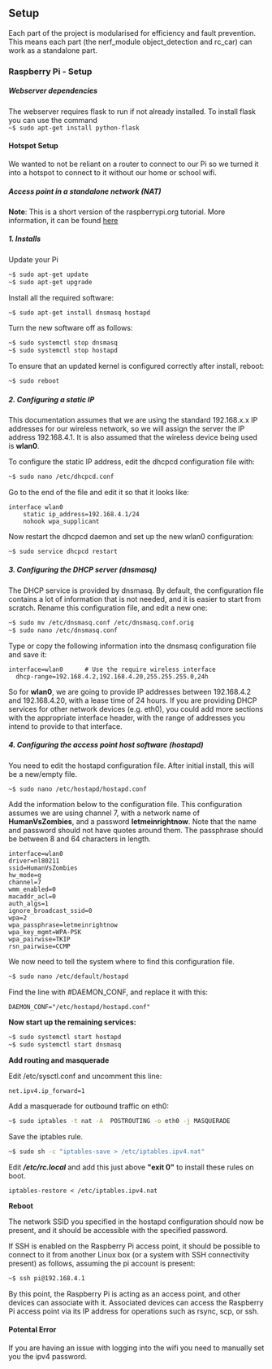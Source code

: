 ## Setup 

Each part of the project is modularised for efficiency and fault prevention. This means each part (the nerf_module object_detection and rc_car) can work as a standalone part.  

### Raspberry Pi - Setup

##### Webserver dependencies  
The webserver requires flask to run if not already installed. To install flask you can use the command  
`~$ sudo apt-get install python-flask`

#### Hotspot Setup
We wanted to not be reliant on a router to connect to our Pi so we turned it into a hotspot to connect to it without our home or school wifi.

##### Access point in a standalone network (NAT)
**Note**: This is a short version of the raspberrypi.org tutorial. More information, it can be found [here](https://www.raspberrypi.org/documentation/configuration/wireless/access-point.md)

##### 1. Installs
Update your Pi
```bash
~$ sudo apt-get update
~$ sudo apt-get upgrade
```

Install all the required software:

```bash
~$ sudo apt-get install dnsmasq hostapd
```

Turn the new software off as follows:
```bash
~$ sudo systemctl stop dnsmasq
~$ sudo systemctl stop hostapd
```

To ensure that an updated kernel is configured correctly after install, reboot:
```bash
~$ sudo reboot 
```

##### 2. Configuring a static IP

This documentation assumes that we are using the standard 192.168.x.x IP addresses for our wireless network, so we will assign the server the IP address 192.168.4.1. It is also assumed that the wireless device being used is **wlan0**.

To configure the static IP address, edit the dhcpcd configuration file with:
```bash 
~$ sudo nano /etc/dhcpcd.conf
```

Go to the end of the file and edit it so that it looks like:

```
interface wlan0
    static ip_address=192.168.4.1/24
    nohook wpa_supplicant
```
Now restart the dhcpcd daemon and set up the new wlan0 configuration:

```bash
~$ sudo service dhcpcd restart
```
##### 3. Configuring the DHCP server (dnsmasq)

The DHCP service is provided by dnsmasq. By default, the configuration file contains a lot of information that is not needed, and it is easier to start from scratch. Rename this configuration file, and edit a new one:

```bash 
~$ sudo mv /etc/dnsmasq.conf /etc/dnsmasq.conf.orig  
~$ sudo nano /etc/dnsmasq.conf
```

Type or copy the following information into the dnsmasq configuration file and save it:
```
interface=wlan0      # Use the require wireless interface
  dhcp-range=192.168.4.2,192.168.4.20,255.255.255.0,24h
```
So for **wlan0**, we are going to provide IP addresses between 192.168.4.2 and 192.168.4.20, with a lease time of 24 hours. If you are providing DHCP services for other network devices (e.g. eth0), you could add more sections with the appropriate interface header, with the range of addresses you intend to provide to that interface.

##### 4. Configuring the access point host software (hostapd)

You need to edit the hostapd configuration file. After initial install, this will be a new/empty file.

```bash
~$ sudo nano /etc/hostapd/hostapd.conf
```
Add the information below to the configuration file. This configuration assumes we are using channel 7, with a network name of **HumanVsZombies**, and a password **letmeinrightnow**. Note that the name and password should not have quotes around them. The passphrase should be between 8 and 64 characters in length.

```
interface=wlan0
driver=nl80211
ssid=HumanVsZombies
hw_mode=g
channel=7
wmm_enabled=0
macaddr_acl=0
auth_algs=1
ignore_broadcast_ssid=0
wpa=2
wpa_passphrase=letmeinrightnow
wpa_key_mgmt=WPA-PSK
wpa_pairwise=TKIP
rsn_pairwise=CCMP
```
We now need to tell the system where to find this configuration file.

```bash 
~$ sudo nano /etc/default/hostapd
```
Find the line with #DAEMON_CONF, and replace it with this:
```
DAEMON_CONF="/etc/hostapd/hostapd.conf"
```


**Now start up the remaining services:**

```bash
~$ sudo systemctl start hostapd
~$ sudo systemctl start dnsmasq
```

**Add routing and masquerade**

Edit /etc/sysctl.conf and uncomment this line:

```
net.ipv4.ip_forward=1
```

Add a masquerade for outbound traffic on eth0:
```bash
~$ sudo iptables -t nat -A  POSTROUTING -o eth0 -j MASQUERADE
```
Save the iptables rule.
```bash
~$ sudo sh -c "iptables-save > /etc/iptables.ipv4.nat"
```
Edit _**/etc/rc.local**_ and add this just above **"exit 0"** to install these rules on boot.
```
iptables-restore < /etc/iptables.ipv4.nat
```
**Reboot**

The network SSID you specified in the hostapd configuration should now be present, and it should be accessible with the specified password.

If SSH is enabled on the Raspberry Pi access point, it should be possible to connect to it from another Linux box (or a system with SSH connectivity present) as follows, assuming the pi account is present:
```bash
~$ ssh pi@192.168.4.1
```
By this point, the Raspberry Pi is acting as an access point, and other devices can associate with it. Associated devices can access the Raspberry Pi access point via its IP address for operations such as rsync, scp, or ssh.

#### Potental Error
If you are having an issue with logging into the wifi you need to manually set you the ipv4 password.
